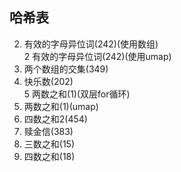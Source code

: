 ## 哈希表

2. 有效的字母异位词(242)(使用数组)  
2 有效的字母异位词(242)(使用umap)
3. 两个数组的交集(349)
4. 快乐数(202)  
5 两数之和(1)(双层for循环)
5. 两数之和(1)(umap)
6. 四数之和2(454)
7. 赎金信(383)
8. 三数之和(15)
9. 四数之和(18)